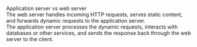 Application server vs web server
<br>
The web server handles incoming HTTP requests, serves static content, and forwards dynamic requests to the application server.
<br>
The application server processes the dynamic requests, interacts with databases or other services, and sends the response back through the web server to the client.